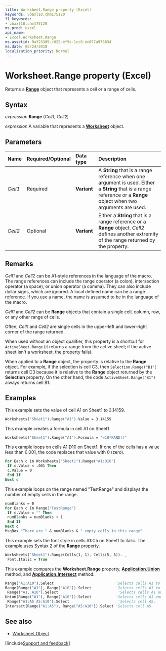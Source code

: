 ```yaml
---
title: Worksheet.Range property (Excel)
keywords: vbaxl10.chm175120
f1_keywords:
- vbaxl10.chm175120
ms.prod: excel
api_name:
- Excel.Worksheet.Range
ms.assetid: 9a323305-c822-ef9e-1cc8-ec077a976834
ms.date: 08/24/2018
localization_priority: Normal
---
```



# Worksheet.Range property (Excel)

Returns a **[Range](Excel.Range(object).md)** object that represents a cell or a range of cells.


## Syntax

_expression_.**Range** (_Cell1_, _Cell2_)

_expression_ A variable that represents a **[Worksheet](Excel.Worksheet.md)** object.


## Parameters



|Name|Required/Optional|Data type|Description|
|:-----|:-----|:-----|:-----|
| _Cell1_|Required| **Variant**|A **String** that is a range reference when one argument is used. Either a **String** that is a range reference or a **Range** object when two arguments are used.|
| _Cell2_|Optional| **Variant**|Either a **String** that is a range reference or a **Range** object. _Cell2_ defines another extremity of the range returned by the property.|

## Remarks

_Cell1_ and _Cell2_ can be A1-style references in the language of the macro. The range references can include the range operator (a colon), intersection operator (a space), or union operator (a comma). They can also include dollar signs, which are ignored. A local defined name can be a range reference. If you use a name, the name is assumed to be in the language of the macro.

 _Cell1_ and _Cell2_ can be **Range** objects that contain a single cell, column, row, or any other range of cells.

 Often, _Cell1_ and _Cell2_ are single cells in the upper-left and lower-right corner of the range returned.

When used without an object qualifier, this property is a shortcut for  `ActiveSheet.Range` (it returns a range from the active sheet; if the active sheet isn't a worksheet, the property fails).

When applied to a **Range** object, the property is relative to the **Range** object. For example, if the selection is cell C3, then `Selection.Range("B1")` returns cell D3 because it is relative to the **Range** object returned by the **Selection** property. On the other hand, the code `ActiveSheet.Range("B1")` always returns cell B1.


## Examples

This example sets the value of cell A1 on Sheet1 to 3.14159.


```vb
Worksheets("Sheet1").Range("A1").Value = 3.14159
```

This example creates a formula in cell A1 on Sheet1.


```vb
Worksheets("Sheet1").Range("A1").Formula = "=10*RAND()"
```

This example loops on cells A1:D10 on Sheet1. If one of the cells has a value less than 0.001, the code replaces that value with 0 (zero).


```vb
For Each c in Worksheets("Sheet1").Range("A1:D10") 
 If c.Value < .001 Then 
 c.Value = 0 
 End If 
Next c
```

This example loops on the range named "TestRange" and displays the number of empty cells in the range.


```vb
numBlanks = 0 
For Each c In Range("TestRange") 
 If c.Value = "" Then 
 numBlanks = numBlanks + 1 
 End If 
Next c 
MsgBox "There are " & numBlanks & " empty cells in this range"
```

This example sets the font style in cells A1:C5 on Sheet1 to italic. The example uses Syntax 2 of the **Range** property.


```vb
Worksheets("Sheet1").Range(Cells(1, 1), Cells(5, 3)). _ 
 Font.Italic = True 

```

This example compares the **Worksheet.Range** property, **[Application.Union](Excel.Application.Union.md)** method, and **[Application.Intersect](Excel.Application.Intersect.md)** method.

```vb
Range("A1:A10").Select                            'Selects cells A1 to A10.
Range(Range("A1"), Range("A10")).Select           'Selects cells A1 to A10.
 Range("A1, A10").Select                           'Selects cells A1 and A10.
Union(Range("A1"), Range("A10")).Select           'Selects cells A1 and A10.
 Range("A1:A5 A5:A10").Select                      'Selects cell A5.
Intersect(Range("A1:A5"), Range("A5:A10")).Select 'Selects cell A5.
```


## See also

- [Worksheet Object](Excel.Worksheet.md)

[!include[Support and feedback](~/includes/feedback-boilerplate.md)]

